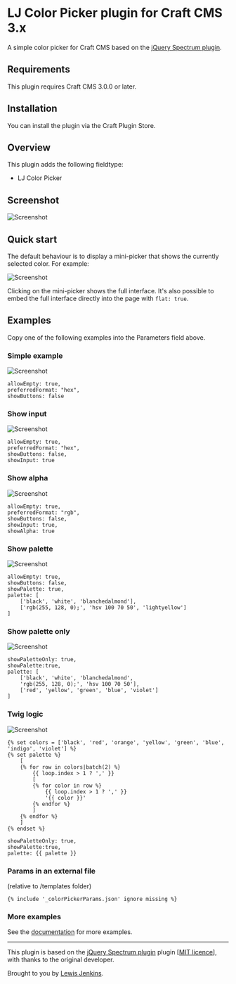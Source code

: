 # LJ Color Picker plugin for Craft CMS 3.x

A simple color picker for Craft CMS based on the [jQuery Spectrum plugin](https://github.com/bgrins/spectrum).

## Requirements

This plugin requires Craft CMS 3.0.0 or later.

## Installation

You can install the plugin via the Craft Plugin Store.

## Overview

This plugin adds the following fieldtype:

- LJ Color Picker

## Screenshot

![Screenshot](resources/img/9.png)

## Quick start

The default behaviour is to display a mini-picker that shows the currently selected color. For example:

![Screenshot](resources/img/7.png)

Clicking on the mini-picker shows the full interface. It's also possible to embed the full interface directly into the page with `flat: true`.

## Examples

Copy one of the following examples into the Parameters field above.

### Simple example

![Screenshot](resources/img/1.png)

```
allowEmpty: true,
preferredFormat: "hex",
showButtons: false
```

### Show input

![Screenshot](resources/img/2.png)

```
allowEmpty: true,
preferredFormat: "hex",
showButtons: false,
showInput: true
```

### Show alpha

![Screenshot](resources/img/3.png)

```
allowEmpty: true,
preferredFormat: "rgb",
showButtons: false,
showInput: true,
showAlpha: true
```

### Show palette

![Screenshot](resources/img/4.png)

```
allowEmpty: true,
showButtons: false,
showPalette: true,
palette: [
    ['black', 'white', 'blanchedalmond'],
    ['rgb(255, 128, 0);', 'hsv 100 70 50', 'lightyellow']
]
```

### Show palette only

![Screenshot](resources/img/5.png)

```
showPaletteOnly: true,
showPalette:true,
palette: [
    ['black', 'white', 'blanchedalmond',
    'rgb(255, 128, 0);', 'hsv 100 70 50'],
    ['red', 'yellow', 'green', 'blue', 'violet']
]
```

### Twig logic

![Screenshot](resources/img/8.png)

```
{% set colors = ['black', 'red', 'orange', 'yellow', 'green', 'blue', 'indigo', 'violet'] %}
{% set palette %}
	[
	{% for row in colors|batch(2) %}
		{{ loop.index > 1 ? ',' }}
	    [
        {% for color in row %}
        	{{ loop.index > 1 ? ',' }}
            '{{ color }}'
        {% endfor %}
	    ]
	{% endfor %}
	]
{% endset %}

showPaletteOnly: true,
showPalette:true,
palette: {{ palette }}
```

### Params in an external file

(relative to /templates folder)

```
{% include '_colorPickerParams.json' ignore missing %}
```

### More examples

See the [documentation](https://github.com/lewisjenkins/craft-color-picker) for more examples.

---

This plugin is based on the [jQuery Spectrum plugin](https://github.com/bgrins/spectrum) plugin [[MIT licence](https://github.com/bgrins/spectrum/blob/master/LICENSE)], with thanks to the original developer.

Brought to you by [Lewis Jenkins](https://lj.io).